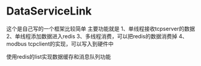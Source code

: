 # DataServiceLink
这个是自己写的一个框架比较简单
主要功能就是
1、单线程接收tcpserver的数据
2、单线程添加数据进入redis
3、多线程消费，可以把redis的数据消费掉
4、modbus tcpclient的实现，可以写入到硬件中

使用redis的list实现数据缓存和消息队列功能
